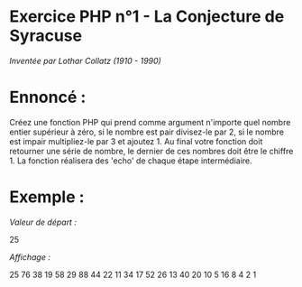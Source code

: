# Exercice PHP n°1 - La Conjecture de Syracuse


_Inventée par Lothar Collatz (1910 - 1990)_


# Ennoncé :
Créez une fonction PHP qui prend comme argument n'importe quel nombre entier supérieur à zéro, si le nombre est pair divisez-le par 2, si le nombre est impair multipliez-le par 3 et ajoutez 1. Au final votre fonction doit retourner une série de nombre, le dernier de ces nombres doit être le chiffre 1. La fonction réalisera des 'echo' de chaque étape intermédiaire.

# Exemple :

_Valeur de départ :_

25
 


_Affichage :_

25 76 38 19 58 29 88 44 22 11 34 17 52 26 13 40 20 10 5 16 8 4 2 1
